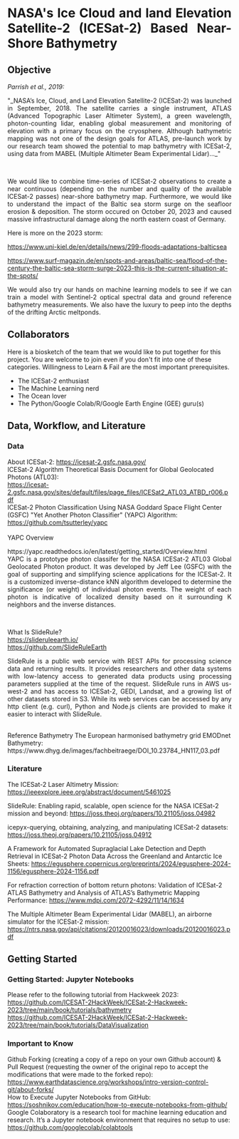 
# <p align="justify">NASA's Ice Cloud and land Elevation Satellite-2 (ICESat-2) Based Near-Shore Bathymetry</p>

## Objective
<!-- Justify text in github's readme: https://stackoverflow.com/questions/66777538/justify-text-in-githubs-readme -->
<!-- Markdown Cheatsheet: https://github.com/tchapi/markdown-cheatsheet/blob/master/README.md -->
<!-- How to add images to README.md on GitHub?: https://stackoverflow.com/questions/14494747/how-to-add-images-to-readme-md-on-github -->
_Parrish et al., 2019:_
<p align="justify">
"_NASA’s Ice, Cloud, and Land Elevation Satellite-2 (ICESat-2) was launched in September, 2018. The satellite carries a single instrument, ATLAS (Advanced Topographic Laser Altimeter System), a green wavelength, photon-counting lidar, enabling global measurement and monitoring of elevation with a primary focus on the cryosphere. Although bathymetric mapping was not one of the design goals for ATLAS, pre-launch work by our research team showed the potential to map bathymetry with ICESat-2, using data from MABEL (Multiple Altimeter Beam Experimental Lidar)..._"
</p><br />
<p align="justify">
We would like to combine time-series of ICESat-2 observations to create a near continuous (depending on the number and quality of the available ICESat-2 passes) near-shore bathymetry map. Furthermore, we would like to understand the impact of the Baltic sea storm surge on the seafloor erosion & deposition. The storm occured on October 20, 2023 and caused massive infrastructural damage along the north eastern coast of Germany.   
</p>

Here is more on the 2023 storm: 

https://www.uni-kiel.de/en/details/news/299-floods-adaptations-balticsea

https://www.surf-magazin.de/en/spots-and-areas/baltic-sea/flood-of-the-century-the-baltic-sea-storm-surge-2023-this-is-the-current-situation-at-the-spots/

<p align="justify">
We would also try our hands on machine learning models to see if we can train a model with Sentinel-2 optical spectral data and ground reference bathymetry measurements. We also have the luxury to peep into the depths of the drifting Arctic meltponds.
  
</p>

## Collaborators

Here is a biosketch of the team that we would like to put together for this project. You are welcome to join even if you don't fit into one of these categories. Willingness to Learn & Fail are the most important prerequisites.
* The ICESat-2 enthusiast
* The Machine Learning nerd
* The Ocean lover
* The Python/Google Colab/R/Google Earth Engine (GEE) guru(s)


## Data, Workflow, and Literature

### Data
<!-- New lines inside paragraph in README.md: https://stackoverflow.com/questions/24575680/new-lines-inside-paragraph-in-readme-md -->
<!-- Hidden markdown text on GitHub: https://stackoverflow.com/questions/46734820/hidden-markdown-text-on-github  -->
<!-- How to add empty spaces into MD markdown readme on GitHub?: https://stackoverflow.com/questions/44810511/how-to-add-empty-spaces-into-md-markdown-readme-on-github -->
<!-- How to create a new folder on a repository?: https://github.com/orgs/community/discussions/69927 -->
About ICESat-2: https://icesat-2.gsfc.nasa.gov/  
ICESat-2 Algorithm Theoretical Basis Document for Global Geolocated Photons (ATL03):<br /> 
https://icesat-2.gsfc.nasa.gov/sites/default/files/page_files/ICESat2_ATL03_ATBD_r006.pdf<br />
ICESat-2 Photon Classification Using NASA Goddard Space Flight Center (GSFC) "Yet Another Photon Classifier" (YAPC) Algorithm: https://github.com/tsutterley/yapc<br />
<br />
YAPC Overview
<p align="justify">
https://yapc.readthedocs.io/en/latest/getting_started/Overview.html<br />
YAPC is a prototype photon classifer for the NASA ICESat-2 ATL03 Global Geolocated Photon product. It was developed by Jeff Lee (GSFC) with the goal of supporting and simplifying science applications for the ICESat-2. It is a customized inverse-distance kNN algorithm developed to determine the significance (or weight) of individual photon events. The weight of each photon is indicative of localized density based on it surrounding K neighbors and the inverse distances.
</p><br />

What Is SlideRule?<br />https://slideruleearth.io/<br />https://github.com/SlideRuleEarth<br />
<p align="justify">
SlideRule is a public web service with REST APIs for processing science data and returning results. It provides researchers and other data systems with low-latency access to generated data products using processing parameters supplied at the time of the request. SlideRule runs in AWS us-west-2 and has access to ICESat-2, GEDI, Landsat, and a growing list of other datasets stored in S3. While its web services can be accessed by any http client (e.g. curl), Python and Node.js clients are provided to make it easier to interact with SlideRule. 
</p>
<br />
Reference Bathymetry
The European harmonised bathymetry grid EMODnet Bathymetry: 
https://www.dhyg.de/images/fachbeitraege/DOI_10.23784_HN117_03.pdf<br />



### Literature
The ICESat-2 Laser Altimetry Mission: https://ieeexplore.ieee.org/abstract/document/5461025 
$~$<br />

SlideRule: Enabling rapid, scalable, open science for the NASA ICESat-2 mission and beyond: https://joss.theoj.org/papers/10.21105/joss.04982
$~$<br />

icepyx-querying, obtaining, analyzing, and manipulating ICESat-2 datasets: https://joss.theoj.org/papers/10.21105/joss.04912
$~$<br />

A Framework for Automated Supraglacial Lake Detection and Depth Retrieval in ICESat-2 Photon Data Across the Greenland and Antarctic Ice Sheets: https://egusphere.copernicus.org/preprints/2024/egusphere-2024-1156/egusphere-2024-1156.pdf 
$~$<br />

For refraction correction of bottom return photons: Validation of ICESat-2 ATLAS Bathymetry and Analysis of ATLAS’s Bathymetric Mapping Performance: https://www.mdpi.com/2072-4292/11/14/1634<br />

The Multiple Altimeter Beam Experimental Lidar (MABEL), an airborne simulator for the ICESat-2 mission: https://ntrs.nasa.gov/api/citations/20120016023/downloads/20120016023.pdf<br />



## Getting Started
### Getting Started: Jupyter Notebooks
Please refer to the following tutorial from Hackweek 2023:<br />
https://github.com/ICESAT-2HackWeek/ICESat-2-Hackweek-2023/tree/main/book/tutorials/bathymetry<br />
https://github.com/ICESAT-2HackWeek/ICESat-2-Hackweek-2023/tree/main/book/tutorials/DataVisualization

### Important to Know
Github Forking (creating a copy of a repo on your own Github account) & Pull Request (requesting the owner of the original repo to accept the modifications that were made to the forked repo): https://www.earthdatascience.org/workshops/intro-version-control-git/about-forks/
<br /> 
How to Execute Jupyter Notebooks from GitHub: https://soshnikov.com/education/how-to-execute-notebooks-from-github/
<br />
Google Colaboratory is a research tool for machine learning education and research. It’s a Jupyter notebook environment that requires no setup to use: https://github.com/googlecolab/colabtools
<br />  







